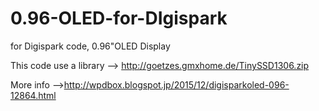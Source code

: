 # 0.96-OLED-for-DIgispark
for Digispark code, 0.96"OLED Display

This code use a library --> http://goetzes.gmxhome.de/TinySSD1306.zip


More info -->http://wpdbox.blogspot.jp/2015/12/digisparkoled-096-12864.html
